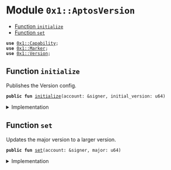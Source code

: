 
<a name="0x1_AptosVersion"></a>

# Module `0x1::AptosVersion`



-  [Function `initialize`](#0x1_AptosVersion_initialize)
-  [Function `set`](#0x1_AptosVersion_set)


<pre><code><b>use</b> <a href="../../../../../../../aptos-framework/releases/artifacts/current/build/MoveStdlib/docs/Capability.md#0x1_Capability">0x1::Capability</a>;
<b>use</b> <a href="Marker.md#0x1_Marker">0x1::Marker</a>;
<b>use</b> <a href="../../../../../../../aptos-framework/releases/artifacts/current/build/CoreFramework/docs/Version.md#0x1_Version">0x1::Version</a>;
</code></pre>



<a name="0x1_AptosVersion_initialize"></a>

## Function `initialize`

Publishes the Version config.


<pre><code><b>public</b> <b>fun</b> <a href="AptosVersion.md#0x1_AptosVersion_initialize">initialize</a>(account: &signer, initial_version: u64)
</code></pre>



<details>
<summary>Implementation</summary>


<pre><code><b>public</b> <b>fun</b> <a href="AptosVersion.md#0x1_AptosVersion_initialize">initialize</a>(account: &signer, initial_version: u64) {
    <a href="../../../../../../../aptos-framework/releases/artifacts/current/build/CoreFramework/docs/Version.md#0x1_Version_initialize">Version::initialize</a>&lt;<a href="Marker.md#0x1_Marker_ChainMarker">Marker::ChainMarker</a>&gt;(account, initial_version);
}
</code></pre>



</details>

<a name="0x1_AptosVersion_set"></a>

## Function `set`

Updates the major version to a larger version.


<pre><code><b>public</b> <b>fun</b> <a href="AptosVersion.md#0x1_AptosVersion_set">set</a>(account: &signer, major: u64)
</code></pre>



<details>
<summary>Implementation</summary>


<pre><code><b>public</b> <b>fun</b> <a href="AptosVersion.md#0x1_AptosVersion_set">set</a>(account: &signer, major: u64) {
    <a href="../../../../../../../aptos-framework/releases/artifacts/current/build/CoreFramework/docs/Version.md#0x1_Version_set">Version::set</a>&lt;<a href="Marker.md#0x1_Marker_ChainMarker">Marker::ChainMarker</a>&gt;(
        major,
        &<a href="../../../../../../../aptos-framework/releases/artifacts/current/build/MoveStdlib/docs/Capability.md#0x1_Capability_acquire">Capability::acquire</a>(account, &<a href="Marker.md#0x1_Marker_get">Marker::get</a>()),
    );
}
</code></pre>



</details>

